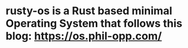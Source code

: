 # rusty-os is a Rust based minimal Operating System that follows this blog: https://os.phil-opp.com/

